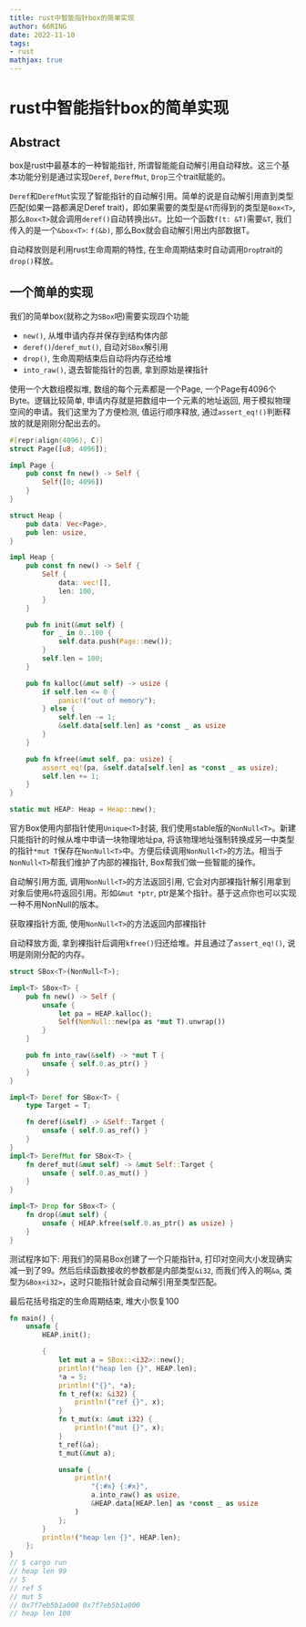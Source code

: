 ```yaml
---
title: rust中智能指针box的简单实现
author: 66RING
date: 2022-11-10
tags: 
- rust
mathjax: true
---
```


# rust中智能指针box的简单实现

## Abstract

box是rust中最基本的一种智能指针, 所谓智能能自动解引用自动释放。这三个基本功能分别是通过实现`Deref`, `DerefMut`, `Drop`三个trait赋能的。

`Deref`和`DerefMut`实现了智能指针的自动解引用。简单的说是自动解引用直到类型匹配(如果一路都满足Deref trait)，即如果需要的类型是`&T`而得到的类型是`Box<T>`, 那么`Box<T>`就会调用`deref()`自动转换出`&T`。比如一个函数`f(t: &T)`需要`&T`, 我们传入的是一个`&box<T>`: `f(&b)`, 那么Box就会自动解引用出内部数据T。

自动释放则是利用rust生命周期的特性, 在生命周期结束时自动调用`Drop`trait的`drop()`释放。


## 一个简单的实现

我们的简单box(就称之为`SBox`吧)需要实现四个功能

- `new()`, 从堆申请内存并保存到结构体内部
- `deref()`/`deref_mut()`, 自动对`SBox`解引用
- `drop()`, 生命周期结束后自动将内存还给堆
- `into_raw()`, 退去智能指针的包裹, 拿到原始是裸指针

使用一个大数组模拟堆, 数组的每个元素都是一个Page, 一个Page有4096个Byte。逻辑比较简单, 申请内存就是把数组中一个元素的地址返回, 用于模拟物理空间的申请。我们这里为了方便检测, 值运行顺序释放, 通过`assert_eq!()`判断释放的就是刚刚分配出去的。


```rust
#[repr(align(4096), C)]
struct Page([u8; 4096]);

impl Page {
    pub const fn new() -> Self {
        Self([0; 4096])
    }
}

struct Heap {
    pub data: Vec<Page>,
    pub len: usize,
}

impl Heap {
    pub const fn new() -> Self {
        Self {
            data: vec![],
            len: 100,
        }
    }

    pub fn init(&mut self) {
        for _ in 0..100 {
            self.data.push(Page::new());
        }
        self.len = 100;
    }

    pub fn kalloc(&mut self) -> usize {
        if self.len <= 0 {
            panic!("out of memory");
        } else {
            self.len -= 1;
            &self.data[self.len] as *const _ as usize
        }
    }

    pub fn kfree(&mut self, pa: usize) {
        assert_eq!(pa, &self.data[self.len] as *const _ as usize);
        self.len += 1;
    }
}

static mut HEAP: Heap = Heap::new();
```

官方Box使用内部指针使用`Unique<T>`封装, 我们使用stable版的`NonNull<T>`。新建只能指针的时候从堆中申请一块物理地址pa, 将该物理地址强制转换成另一中类型的指针`*mut T`保存在`NonNull<T>`中。方便后续调用`NonNull<T>`的方法。相当于`NonNull<T>`帮我们维护了内部的裸指针, Box帮我们做一些智能的操作。

自动解引用方面, 调用`NonNull<T>`的方法返回引用, 它会对内部裸指针解引用拿到对象后使用`&`符返回引用。形如`&mut *ptr`, ptr是某个指针。基于这点你也可以实现一种不用NonNull的版本。

获取裸指针方面, 使用`NonNull<T>`的方法返回内部裸指针

自动释放方面, 拿到裸指针后调用`kfree()`归还给堆。并且通过了`assert_eq!()`, 说明是刚刚分配的内存。


```rust
struct SBox<T>(NonNull<T>);

impl<T> SBox<T> {
    pub fn new() -> Self {
        unsafe {
            let pa = HEAP.kalloc();
            Self(NonNull::new(pa as *mut T).unwrap())
        }
    }

    pub fn into_raw(&self) -> *mut T {
        unsafe { self.0.as_ptr() }
    }
}

impl<T> Deref for SBox<T> {
    type Target = T;

    fn deref(&self) -> &Self::Target {
        unsafe { self.0.as_ref() }
    }
}
impl<T> DerefMut for SBox<T> {
    fn deref_mut(&mut self) -> &mut Self::Target {
        unsafe { self.0.as_mut() }
    }
}

impl<T> Drop for SBox<T> {
    fn drop(&mut self) {
        unsafe { HEAP.kfree(self.0.as_ptr() as usize) }
    }
}
```

测试程序如下: 用我们的简易Box创建了一个只能指针a, 打印对空间大小发现确实减一到了99。然后后续函数接收的参数都是内部类型`&i32`, 而我们传入的啊`&a`, 类型为`&Box<i32>`，这时只能指针就会自动解引用至类型匹配。

最后花括号指定的生命周期结束, 堆大小恢复100

```rust
fn main() {
    unsafe {
        HEAP.init();

        {
            let mut a = SBox::<i32>::new();
            println!("heap len {}", HEAP.len);
            *a = 5;
            println!("{}", *a);
            fn t_ref(x: &i32) {
                println!("ref {}", x);
            }
            fn t_mut(x: &mut i32) {
                println!("mut {}", x);
            }
            t_ref(&a);
            t_mut(&mut a);

            unsafe {
                println!(
                    "{:#x} {:#x}",
                    a.into_raw() as usize,
                    &HEAP.data[HEAP.len] as *const _ as usize
                )
            };
        }
        println!("heap len {}", HEAP.len);
    };
}
// $ cargo run
// heap len 99
// 5
// ref 5
// mut 5
// 0x7f7eb5b1a000 0x7f7eb5b1a000
// heap len 100
```





